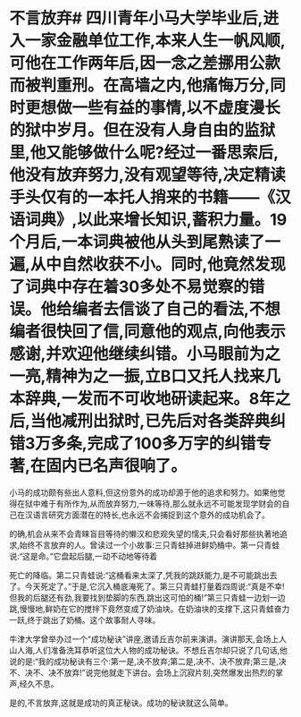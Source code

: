 # 不言放弃# 四川青年小马大学毕业后,进入一家金融单位工作,本来人生一帆风顺,可他在工作两年后,因一念之差挪用公款而被判重刑。在高墙之内,他痛悔万分,同时更想做一些有益的事情,以不虚度漫长的狱中岁月。但在没有人身自由的监狱里,他又能够做什么呢?经过一番思索后,他没有放弃努力,没有观望等待,决定精读手头仅有的一本托人捎来的书籍——《汉语词典》,以此来增长知识,蓄积力量。19个月后,一本词典被他从头到尾熟读了一遍,从中自然收获不小。同时,他竟然发现了词典中存在着30多处不易觉察的错误。他给编者去信谈了自己的看法,不想编者很快回了信,同意他的观点,向他表示感谢,并欢迎他继续纠错。小马眼前为之一亮,精神为之一振,立B口又托人找来几本辞典,一发而不可收地研读起来。8年之后,当他减刑出狱时,已先后对各类辞典纠错3万多条,完成了100多万字的纠错专著,在固内已名声很响了。  

 小马的成功颇有些出人意料,但这份意外的成功却源于他的追求和努力。如果他觉得在狱中难于有所作为,从而放弃努力,一味等待,那么就永远不可能发现学财会的自己在汉语言研究方面潜在的特长,也永远不会捕捉到这个意外的成功机会了。  

 的确,机会从来不会青睐盲目等待的懒汉和悲观失望的懦夫,只会看好那些执著地追求,始终不言放弃的人。曾读过一个小故事:三只青蛙掉进鲜奶桶中。第一只青蛙说:“这是命。”它盘起后腿,一动不动地等待着  

 死亡的降临。第二只青蛙说:“这桶看来太深了,凭我的跳跃能力,是不可能跳出去了。今天死定了。”于是,它沉入桶底淹死了。第三只青蛙打量着四周说:“真是不幸!但我的后腿还有劲,我要找到垫脚的东西,跳出这可怕的桶!”第三只青蛙一边划一边跳,慢慢地,鲜奶在它的搅拌下竟然变成了奶油块。在奶油块的支撑下,这只青蛙奋力一跃,终于跳出了奶桶。这个故事耐人寻味。  

 牛津大学曾举办过一个“成功秘诀”讲座,邀请丘吉尔前来演讲。演讲那天,会场上人山人海,人们准备洗耳恭听这位大人物的成功秘诀。不想丘吉尔却只说了几句话,他说的是:“我的成功秘诀有三个:第一是,决不放弃;第二是,决不、决不放弃;第三是,决不、决不、决不放弃!”说完他就走下讲台。会场上沉寂片刻,突然爆发出热烈的掌声,经久不息。  

 是的,不言放弃,这就是成功的真正秘诀。成功的秘诀就这么简单。
 